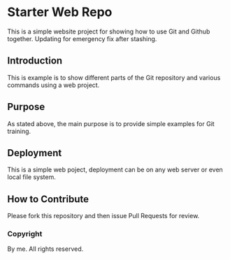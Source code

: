 # Starter Web Repo

This is a simple website project for
showing how to use Git and Github together.
Updating for emergency fix after stashing.

## Introduction

This is example is to show different parts
of the Git repository and various commands
using a web project.

## Purpose

As stated above, the main purpose is to
provide simple examples for Git training.

## Deployment

This is a simple web poject, deployment
can be on any web server or even local
file system.

## How to Contribute

Please fork this repository and then issue Pull Requests for review.
### Copyright
By me. All rights reserved.

